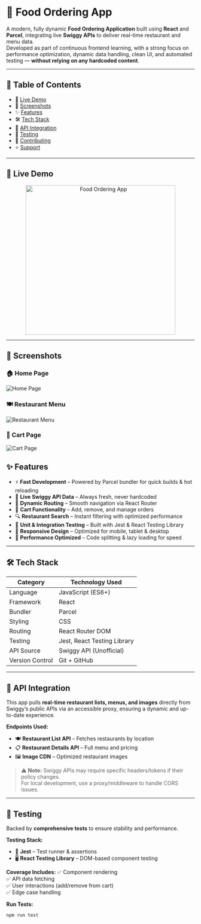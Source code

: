 # 🍔 Food Ordering App

A modern, fully dynamic **Food Ordering Application** built using **React** and **Parcel**, integrating live **Swiggy APIs** to deliver real-time restaurant and menu data.  
Developed as part of continuous frontend learning, with a strong focus on performance optimization, dynamic data handling, clean UI, and automated testing — **without relying on any hardcoded content**.

---

## 📌 Table of Contents
- 🚀 [Live Demo](#-live-demo)
- 📸 [Screenshots](#-screenshots)
- ✨ [Features](#-features)
- 🛠 [Tech Stack](#-tech-stack)
- 📡 [API Integration](#-api-integration)
- 🧪 [Testing](#-testing)
- 🤝 [Contributing](#-contributing)
- ⭐ [Support](#-support)

---

## 🚀 Live Demo
<p align="center">
  <a href="https://fodelivery.netlify.app/" target="_blank" style="position: relative; display: inline-block;" title="🚀 View Live Demo"> 
    <img 
      src="https://raw.githubusercontent.com/rajeshlru/Namaste-React/refs/heads/main/Home%20page.png?" 
      alt="Food Ordering App" 
      width="400"
      style="display: block;"
    />
 
  </a>
</p>


---

## 📸 Screenshots

### 🏠 Home Page
![Home Page](https://raw.githubusercontent.com/rajeshlru/Namaste-React/refs/heads/main/Home%20page.png?)

### 🍽️ Restaurant Menu
![Restaurant Menu](https://raw.githubusercontent.com/rajeshlru/Namaste-React/refs/heads/main/Restaurant%20Menu%20page.png?)

### 🛒 Cart Page
![Cart Page](https://raw.githubusercontent.com/rajeshlru/Namaste-React/refs/heads/main/Cart.png?)

## ✨ Features
- ⚡ **Fast Development** – Powered by Parcel bundler for quick builds & hot reloading
- 🔄 **Live Swiggy API Data** – Always fresh, never hardcoded
- 🧭 **Dynamic Routing** – Smooth navigation via React Router
- 🛒 **Cart Functionality** – Add, remove, and manage orders
- 🔍 **Restaurant Search** – Instant filtering with optimized performance
- 🧪 **Unit & Integration Testing** – Built with Jest & React Testing Library
- 🎨 **Responsive Design** – Optimized for mobile, tablet & desktop
- 🚀 **Performance Optimized** – Code splitting & lazy loading for speed

---

## 🛠 Tech Stack
| Category        | Technology Used           |
|-----------------|---------------------------|
| Language        | JavaScript (ES6+)         |
| Framework       | React                     |
| Bundler         | Parcel                    |
| Styling         | CSS                       |
| Routing         | React Router DOM          |
| Testing         | Jest, React Testing Library |
| API Source      | Swiggy API (Unofficial)   |
| Version Control | Git + GitHub              |

---

## 📡 API Integration
This app pulls **real-time restaurant lists, menus, and images** directly from Swiggy’s public APIs via an accessible proxy, ensuring a dynamic and up-to-date experience.

**Endpoints Used:**
- 🍽 **Restaurant List API** – Fetches restaurants by location  
- 📋 **Restaurant Details API** – Full menu and pricing  
- 🖼 **Image CDN** – Optimized restaurant images  

> ⚠ **Note:** Swiggy APIs may require specific headers/tokens if their policy changes.  
> For local development, use a proxy/middleware to handle CORS issues.

---

## 🧪 Testing
Backed by **comprehensive tests** to ensure stability and performance.

**Testing Stack:**
- 🧪 **Jest** – Test runner & assertions  
- 🖥 **React Testing Library** – DOM-based component testing  

**Coverage Includes:**
✅ Component rendering  
✅ API data fetching  
✅ User interactions (add/remove from cart)  
✅ Edge case handling  

**Run Tests:**
```bash
npm run test
